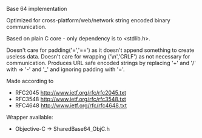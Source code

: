 Base 64 implementation

Optimized for cross-platform/web/network string encoded binary communication.

Based on plain C core - only dependency is to <stdlib.h>.

Doesn't care for padding('=','==') as it doesn't append something to create useless data.
Doesn't care for wrapping ('\n','CRLF') as not necessary for communication.
Produces URL safe encoded strings by replacing '+' and '/' with => '-' and '_' and ignoring padding with '='.

Made according to
 - RFC2045 http://www.ietf.org/rfc/rfc2045.txt
 - RFC3548 http://www.ietf.org/rfc/rfc3548.txt
 - RFC4648 http://www.ietf.org/rfc/rfc4648.txt

Wrapper available:
 - Objective-C -> SharedBase64_ObjC.h

